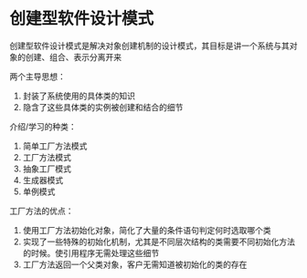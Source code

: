 # 创建型软件设计模式

创建型软件设计模式是解决对象创建机制的设计模式，其目标是讲一个系统与其对象的创建、组合、表示分离开来

两个主导思想：
1. 封装了系统使用的具体类的知识
2. 隐含了这些具体类的实例被创建和结合的细节

介绍/学习的种类：
1. 简单工厂方法模式
2. 工厂方法模式
3. 抽象工厂模式
4. 生成器模式
5. 单例模式

工厂方法的优点：
1. 使用工厂方法初始化对象，简化了大量的条件语句判定何时选取哪个类
2. 实现了一些特殊的初始化机制，尤其是不同层次结构的类需要不同初始化方法的时候。使引用程序无需处理这些细节
3. 工厂方法返回一个父类对象，客户无需知道被初始化的类的存在